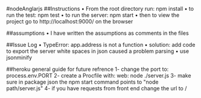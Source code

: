 #nodeAnglarjs
##Instructions
•	From the root directory run: npm install
•	to run the test: npm test
•	to run the server: npm start
•	then to view the project go to http://localhost:9000/ on the browser

##assumptions
•	I have written the assumptions as comments in the files

##Issue Log
•	TypeError: app.address is not a function
•	solution: add code to export the server 
white spaces in json caused a problem parsing
•	use jsonminify

##heroku general guide for future refrence
1- change the port to: process.env.PORT 
2- create a Procfile with: web: node ./server.js 
3- make sure in package json the npm start command points to "node path/server.js" 
4- if you have requests from front end change the url to /
